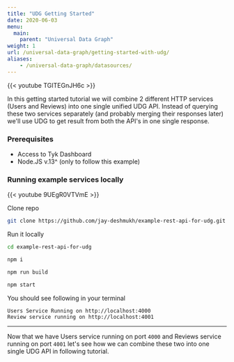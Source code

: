 ```yaml
---
title: "UDG Getting Started"
date: 2020-06-03
menu:
  main:
    parent: "Universal Data Graph"
weight: 1
url: /universal-data-graph/getting-started-with-udg/
aliases:
    - /universal-data-graph/datasources/
---
```


{{< youtube TGITEGnJH6c >}} 

In this getting started tutorial we will combine 2 different HTTP services (Users and Reviews) into one single unified UDG API. Instead of querying these two services separately (and probably merging their responses later) we'll use UDG to get result from both the API's in one single response.

### Prerequisites 

- Access to Tyk Dashboard
- Node.JS v.13^ (only to follow this example)

### Running example services locally

{{< youtube 9UEgR0VTVmE >}} 

Clone repo

```bash
git clone https://github.com/jay-deshmukh/example-rest-api-for-udg.git
```

Run it locally
```bash
cd example-rest-api-for-udg
```

```bash
npm i
```

```bash
npm run build
```

```bash
npm start
```

You should see following in your terminal

```
Users Service Running on http://localhost:4000
Review service running on http://localhost:4001
```

<hr/>

Now that we have Users service running on port `4000` and Reviews service running on port `4001` let's see how we can combine these two into one single UDG API in following tutorial.
